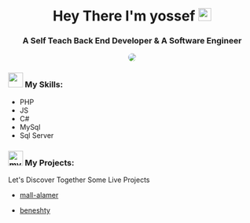 <h1 align="center">Hey There I'm yossef <img src="https://media.giphy.com/media/hvRJCLFzcasrR4ia7z/giphy.gif" width="26" /></h1>
<h3 align="center">A Self Teach Back End Developer & A Software Engineer</h3>

<!-- Gif -->
<div align="center" >
<img style="border-radius: 10px" src="https://media.giphy.com/media/ZVik7pBtu9dNS/giphy.gif">
</div>

<!-- My Skills -->
<div>
<h3>
  <img src="https://media2.giphy.com/media/QssGEmpkyEOhBCb7e1/giphy.gif?cid=ecf05e47a0n3gi1bfqntqmob8g9aid1oyj2wr3ds3mg700bl&rid=giphy.gif" width="30">
  My Skills:
</h3>
  <ul>
  <li>PHP</li>
    <li>JS</li>
        <li>C#</li>
    <li>MySql</li>
    <li>Sql Server</li>
  </ul>
  
</div>

<!-- Project Section -->
<div>
  <h3>
    <img width="30" src="https://media.giphy.com/media/zXzMKb3CQoBSVsuW0V/giphy.gif" alt="my projects icon">
    My Projects:
  </h3>
</div>
<p>Let's Discover Together Some Live Projects</p>

- <a href="http://mall-alamer.com/"> mall-alamer</a>

-  <a href="https://beneshty.com/"> beneshty</a> 




